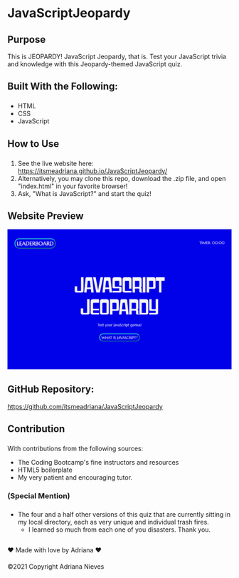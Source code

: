 # JavaScriptJeopardy

## Purpose

This is JEOPARDY! JavaScript Jeopardy, that is. Test your JavaScript trivia and knowledge with this Jeopardy-themed JavaScript quiz.

## Built With the Following:

### 
- HTML
- CSS
- JavaScript

## How to Use

###

1. See the live website here: https://itsmeadriana.github.io/JavaScriptJeopardy/
2. Alternatively, you may clone this repo, download the .zip file, and open "index.html" in your favorite browser!
3. Ask, "What is JavaScript?" and start the quiz!

## Website Preview

![Screenshot of Quiz Start-View](https://github.com/itsmeadriana/JavaScriptJeopardy/blob/dfdb0c3b192e78551c202d9ff56628484edb792c/assets/images/JavaScriptJeopardyStill.png)

## GitHub Repository:

https://github.com/itsmeadriana/JavaScriptJeopardy

## Contribution

###

With contributions from the following sources:
 * The Coding Bootcamp's fine instructors and resources
 * HTML5 boilerplate
 * My very patient and encouraging tutor.
 
### (Special Mention)

###

 * The four and a half other versions of this quiz that are currently sitting in my local directory, each as very unique and individual trash fires. 
    - I learned so much from each one of you disasters. Thank you.

## 

❤️  Made with love by Adriana  ❤️
####
©️2021 Copyright Adriana Nieves
